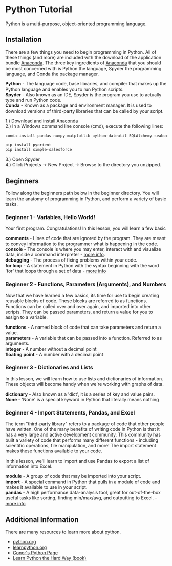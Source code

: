 # Python Tutorial
Python is a multi-purpose, object-oriented programming language.

## Installation
There are a few things you need to begin programming in Python. All of these things (and more) are included with the download of the application bundle [Anaconda](https://www.continuum.io/downloads). The three key ingredients of [Anaconda](https://www.continuum.io/downloads) that you should be most concerned with is Python the language, Spyder the programming language, and Conda the package manager.

**Python** - The language code, base libraries, and compiler that makes up the Python language and enables you to run Python scripts.  
**Spyder** - Also known as an IDE, Spyder is the program you use to actually type and run Python code.  
**Conda** - Known as a package and environment manager.  It is used to download versions of third-party libraries that can be called by your script.  

1.) Download and install [Anaconda](https://www.continuum.io/downloads)  
2.) In a Windows command line console (cmd), execute the following lines:
```sh
conda install pandas numpy matplotlib python-dateutil SQLAlchemy seaborn pymysql openpyxl numexpr six xlrd quandl

pip install pyorient
pip install simple-salesforce
```

3.) Open Spyder  
4.) Click Projects -> New Project -> Browse to the directory you unzipped.


## Beginners
Follow along the beginners path below in the beginner directory.  You will learn the anatomy of programming in Python, and perform a variety of basic tasks.

### Beginner 1 - Variables, Hello World!
Your first program. Congratulations!  In this lesson, you will learn a few basic

**comments** - Lines of code that are ignored by the program.  They are meant to convey information to the programmer what is happening in the code.  
**console** - The console is where you may enter, interact with and visualize data, inside a command interpreter - [more info](https://pythonhosted.org/spyder/console.html).  
**debugging** - The process of fixing problems within your code.  
**for loop** - A statement in Python with the syntax beginning with the word 'for' that loops through a set of data - [more info](https://www.learnpython.org/en/Loops)


### Beginner 2 - Functions, Parameters (Arguments), and Numbers
Now that we have learned a few basics, its time for use to begin creating reusable blocks of code.  These blocks are referred to as functions.  Functions can be called over and over again, and imported into other scripts.  They can be passed parameters, and return a value for you to assign to a variable.

**functions** - A named block of code that can take parameters and return a value.  
**parameters** - A variable that can be passed into a function.  Referred to as arguments.  
**integer** - A number without a decimal point  
**floating point** - A number with a decimal point


### Beginner 3 - Dictionaries and Lists
In this lesson, we will learn how to use lists and dictionaries of information.  These objects will become handy when we're working with graphs of data.

**dictionary** - Also known as a 'dict', it is a series of key and value pairs.  
**None** - 'None' is a special keyword in Python that literally means nothing

### Beginner 4 - Import Statements, Pandas, and Excel
The term "third-party library" refers to a package of code that other people have written.  One of the many benefits of writing code in Python is that it has a very large and active development community. This community has built a variety of code that performs many different functions - including scientific operations, file manipulation, and more! The import statement makes these functions available to your code.

In this lesson, we'll learn to import and use Pandas to export a list of information into Excel.

**module** - A group of code that may be imported into your script.  
**import** - A special command in Python that pulls in a module of code and makes it available to use in your script.  
**pandas** - A high performance data-analysis tool, great for out-of-the-box useful tasks like sorting, finding min/max/avg, and outputting to Excel. - [more info](http://pandas.pydata.org/)

## Additional Information
There are many resources to learn more about python.
* [python.org](http://www.python.org)
* [learnpython.org](http://www.learnpython.org)
* [Conor's Python Page](http://confluence.energyscorecards.com/display/AM/Python)
* [Learn Python the Hard Way (book)](https://www.learnpythonthehardway.org/book/)
